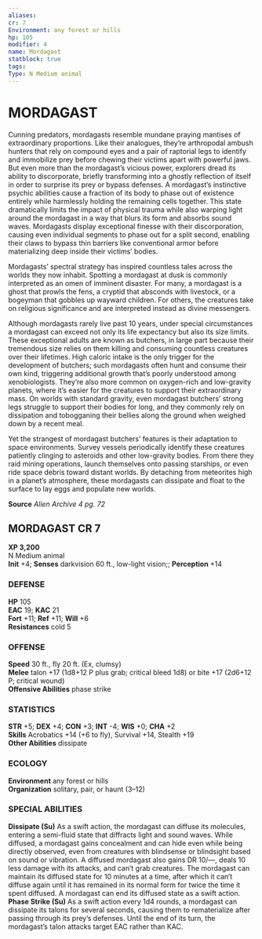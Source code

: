 ```yaml
---
aliases: 
cr: 7
Environment: any forest or hills  
hp: 105
modifier: 4
name: Mordagast
statblock: true
tags: 
Type: N Medium animal  
---
```

# MORDAGAST
Cunning predators, mordagasts resemble mundane praying mantises of extraordinary proportions. Like their analogues, they’re arthropodal ambush hunters that rely on compound eyes and a pair of raptorial legs to identify and immobilize prey before chewing their victims apart with powerful jaws. But even more than the mordagast’s vicious power, explorers dread its ability to discorporate, briefly transforming into a ghostly reflection of itself in order to surprise its prey or bypass defenses. A mordagast’s instinctive psychic abilities cause a fraction of its body to phase out of existence entirely while harmlessly holding the remaining cells together. This state dramatically limits the impact of physical trauma while also warping light around the mordagast in a way that blurs its form and absorbs sound waves. Mordagasts display exceptional finesse with their discorporation, causing even individual segments to phase out for a split second, enabling their claws to bypass thin barriers like conventional armor before materializing deep inside their victims’ bodies.

Mordagasts’ spectral strategy has inspired countless tales across the worlds they now inhabit. Spotting a mordagast at dusk is commonly interpreted as an omen of imminent disaster. For many, a mordagast is a ghost that prowls the fens, a cryptid that absconds with livestock, or a bogeyman that gobbles up wayward children. For others, the creatures take on religious significance and are interpreted instead as divine messengers.

Although mordagasts rarely live past 10 years, under special circumstances a mordagast can exceed not only its life expectancy but also its size limits. These exceptional adults are known as butchers, in large part because their tremendous size relies on them killing and consuming countless creatures over their lifetimes. High caloric intake is the only trigger for the development of butchers; such mordagasts often hunt and consume their own kind, triggering additional growth that’s poorly understood among xenobiologists. They’re also more common on oxygen-rich and low-gravity planets, where it’s easier for the creatures to support their extraordinary mass. On worlds with standard gravity, even mordagast butchers’ strong legs struggle to support their bodies for long, and they commonly rely on dissipation and tobogganing their bellies along the ground when weighed down by a recent meal.

Yet the strangest of mordagast butchers’ features is their adaptation to space environments. Survey vessels periodically identify these creatures patiently clinging to asteroids and other low-gravity bodies. From there they raid mining operations, launch themselves onto passing starships, or even ride space debris toward distant worlds. By detaching from meteorites high in a planet’s atmosphere, these mordagasts can dissipate and float to the surface to lay eggs and populate new worlds.

**Source** _Alien Archive 4 pg. 72_

## MORDAGAST CR 7

**XP 3,200**  
N Medium animal  
**Init** +4; **Senses** darkvision 60 ft., low-light vision;; **Perception** +14  

### DEFENSE

**HP** 105  
**EAC** 19; **KAC** 21  
**Fort** +11; **Ref** +11; **Will** +6  
**Resistances** cold 5  

### OFFENSE

**Speed** 30 ft., fly 20 ft. (Ex, clumsy)  
**Melee** talon +17 (1d8+12 P plus grab; critical bleed 1d8) or bite +17 (2d6+12 P; critical wound)  
**Offensive Abilities** phase strike

### STATISTICS

**STR** +5; **DEX** +4; **CON** +3; **INT** -4; **WIS** +0; **CHA** +2  
**Skills** Acrobatics +14 (+6 to fly), Survival +14, Stealth +19  
**Other Abilities** dissipate

### ECOLOGY

**Environment** any forest or hills  
**Organization** solitary, pair, or haunt (3–12)

### SPECIAL ABILITIES

**Dissipate (Su)** As a swift action, the mordagast can diffuse its molecules, entering a semi-fluid state that diffracts light and sound waves. While diffused, a mordagast gains concealment and can hide even while being directly observed, even from creatures with blindsense or blindsight based on sound or vibration. A diffused mordagast also gains DR 10/—, deals 10 less damage with its attacks, and can’t grab creatures. The mordagast can maintain its diffused state for 10 minutes at a time, after which it can’t diffuse again until it has remained in its normal form for twice the time it spent diffused. A mordagast can end its diffused state as a swift action.  
**Phase Strike (Su)** As a swift action every 1d4 rounds, a mordagast can dissipate its talons for several seconds, causing them to rematerialize after passing through its prey’s defenses. Until the end of its turn, the mordagast’s talon attacks target EAC rather than KAC.
